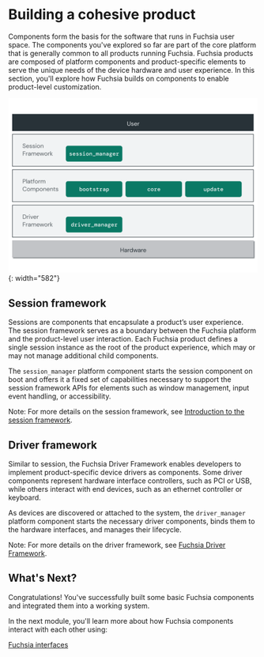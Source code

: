 
# Building a cohesive product

Components form the basis for the software that runs in Fuchsia user space. The
components you've explored so far are part of the core platform that is
generally common to all products running Fuchsia. Fuchsia products are composed
of platform components and product-specific elements to serve the unique needs
of the device hardware and user experience. In this section, you'll explore how
Fuchsia builds on components to enable product-level customization.

![Fuchsia product frameworks](images/product.png){: width="582"}

## Session framework

Sessions are components that encapsulate a product’s user experience. The
session framework serves as a boundary between the Fuchsia platform and the
product-level user interaction. Each Fuchsia product defines a single session
instance as the root of the product experience, which may or may not manage
additional child components.

The `session_manager` platform component starts the session component on boot
and offers it a fixed set of capabilities necessary to support the session
framework APIs for elements such as window management, input event handling, or
accessibility.

Note: For more details on the session framework, see
[Introduction to the session framework](/docs/concepts/session/introduction.md).

## Driver framework

Similar to session, the Fuchsia Driver Framework enables developers to
implement product-specific device drivers as components. Some driver components
represent hardware interface controllers, such as PCI or USB, while others
interact with end devices, such as an ethernet controller or keyboard.

As devices are discovered or attached to the system, the `driver_manager`
platform component starts the necessary driver components, binds them to the
hardware interfaces, and manages their lifecycle.


Note: For more details on the driver framework, see
[Fuchsia Driver Framework](/docs/concepts/drivers/fdf.md).

## What's Next?

Congratulations! You've successfully built some basic Fuchsia components and
integrated them into a working system.

In the next module, you'll learn more about how Fuchsia components interact with
each other using:

<a class="button button-primary"
    href="/docs/get-started/learn/fidl">Fuchsia interfaces</a>
